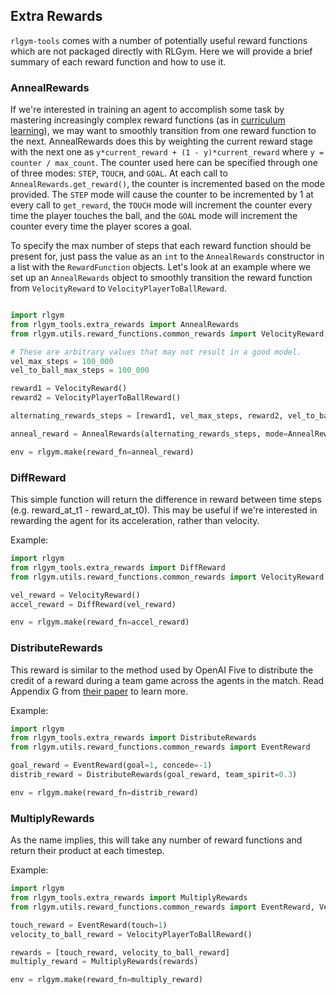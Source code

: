 ## Extra Rewards

`rlgym-tools` comes with a number of potentially useful reward functions which are not packaged directly with RLGym. Here we will provide a brief summary of each reward function and how to use it.

### AnnealRewards

If we're interested in training an agent to accomplish some task by mastering increasingly complex reward functions (as in [curriculum learning](https://jmlr.org/papers/volume21/20-212/20-212.pdf)), we may want to smoothly transition from one reward function to the next. AnnealRewards does this by weighting the current reward stage with the next one as `y*current_reward + (1 - y)*current_reward` where `y = counter / max_count`. The counter used here can be specified through one of three modes: `STEP`, `TOUCH`, and `GOAL`. At each call to `AnnealRewards.get_reward()`, the counter is incremented based on the mode provided. The `STEP` mode will cause the counter to be incremented by 1 at every call to `get_reward`, the `TOUCH` mode will increment the counter every time the player touches the ball, and the `GOAL` mode will increment the counter every time the player scores a goal.

To specify the max number of steps that each reward function should be present for, just pass the value as an `int` to the `AnnealRewards` constructor in a list with the `RewardFunction` objects. Let's look at an example where we set up an `AnnealRewards` object to  smoothly transition the reward function from `VelocityReward` to `VelocityPlayerToBallReward`.

```python

import rlgym
from rlgym_tools.extra_rewards import AnnealRewards
from rlgym.utils.reward_functions.common_rewards import VelocityReward, VelocityPlayerToBallReward

# These are arbitrary values that may not result in a good model.
vel_max_steps = 100_000
vel_to_ball_max_steps = 100_000

reward1 = VelocityReward()
reward2 = VelocityPlayerToBallReward()

alternating_rewards_steps = [reward1, vel_max_steps, reward2, vel_to_ball_max_steps]

anneal_reward = AnnealRewards(alternating_rewards_steps, mode=AnnealRewards.STEP)

env = rlgym.make(reward_fn=anneal_reward)
```

### DiffReward

This simple function will return the difference in reward between time steps (e.g. reward_at_t1 - reward_at_t0). This may be useful if we're interested in rewarding the agent for its acceleration, rather than velocity.

Example:
```python
import rlgym
from rlgym_tools.extra_rewards import DiffReward
from rlgym.utils.reward_functions.common_rewards import VelocityReward

vel_reward = VelocityReward()
accel_reward = DiffReward(vel_reward)

env = rlgym.make(reward_fn=accel_reward)
```

### DistributeRewards

This reward is similar to the method used by OpenAI Five to distribute the credit of a reward during a team game across the agents in the match. Read Appendix G from [their paper](https://arxiv.org/pdf/1912.06680.pdf) to learn more.

Example:
```python
import rlgym
from rlgym_tools.extra_rewards import DistributeRewards
from rlgym.utils.reward_functions.common_rewards import EventReward

goal_reward = EventReward(goal=1, concede=-1)
distrib_reward = DistributeRewards(goal_reward, team_spirit=0.3)

env = rlgym.make(reward_fn=distrib_reward)
```

### MultiplyRewards

As the name implies, this will take any number of reward functions and return their product at each timestep.

Example:
```python
import rlgym
from rlgym_tools.extra_rewards import MultiplyRewards
from rlgym.utils.reward_functions.common_rewards import EventReward, VelocityPlayerToBallReward

touch_reward = EventReward(touch=1)
velocity_to_ball_reward = VelocityPlayerToBallReward()

rewards = [touch_reward, velocity_to_ball_reward]
multiply_reward = MultiplyRewards(rewards)

env = rlgym.make(reward_fn=multiply_reward)
```